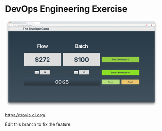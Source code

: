 # DevOps Engineering Exercise
![alt text](screenshot.png)

<https://travis-ci.org/>



Edit this branch to fix the feature.

